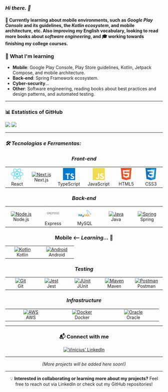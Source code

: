 ### *Hi there. 👋*

#### 📖 **Currently learning** about mobile environments, such as *Google Play Console* and its guidelines, the *Kotlin ecosystem*, and mobile architecture, etc. **Also improving** my English vocabulary, looking to read more books about *software engineering*, and 🎓 working towards finishing my college courses.

### 📖 **What I'm learning**
- **Mobile**: Google Play Console, Play Store guidelines, Kotlin, Jetpack Compose, and mobile architecture.
- **Back-end**: Spring Framework ecosystem.
- **Cyber-security**...
- **Other**: Software engineering, reading books about best practices and design patterns, and automated testing.

---

### 📊 **Estatístics of GitHub**
<div>
<div align="left">
    <img src="https://github-readme-stats-sigma-five.vercel.app/api?username=viniciusciconebarbosa&show_icons=true&theme=merko&include_all_commits=true&count_private=true" style="width: 56%; max-width: 440px; height: auto;">
    <img src="https://github-readme-stats.vercel.app/api/top-langs/?username=viniciusciconebarbosa&layout=compact&hide=html&theme=merko&langs_count=10" style="width: 31%; max-width: 280px; height: auto;">
</div>


---

<div text-align: center; style="display: inline_block"  align="left" >
  <h3><em>🛠️ Tecnologias e Ferramentas:</em></h3>
</div>

<div align="center">
  <h3><em>Front-end</em></h3>
  <div>

<p align="center">
  <table>
    <tr>
     </tr>
      <td align="center" width="96">
        <a href="https://reactjs.org/" target="_blank" rel="noreferrer">
          <img src="https://raw.githubusercontent.com/devicons/devicon/master/icons/react/react-original.svg" alt="React" width="40" height="40" />
        </a>
        <br>React
      </td>
      <td align="center" width="96">
        <a href="https://nextjs.org/" target="_blank" rel="noreferrer">
          <img src="https://upload.vectorlogo.zone/logos/nextjs/images/cf48b8f7-01c5-4564-a4e7-3854b6aea45c.svg" alt="Next.js" width="40" height="40" />
        </a>
        <br>Next.js
      </td>
      <td align="center" width="96">
        <a href="https://www.typescriptlang.org/" target="_blank" rel="noreferrer">
          <img src="https://raw.githubusercontent.com/devicons/devicon/master/icons/typescript/typescript-plain.svg" alt="TypeScript" width="40" height="40" />
        </a>
          <br>TypeScript
      </td>
      <td align="center" width="96">
        <a href="https://developer.mozilla.org/en-US/docs/Web/JavaScript" target="_blank" rel="noreferrer">
          <img src="https://raw.githubusercontent.com/devicons/devicon/master/icons/javascript/javascript-plain.svg" alt="JavaScript" width="40" height="40" />
        </a>
          <br>JavaScript
      </td>
      <td align="center" width="96">
        <a href="https://www.w3.org/html/" target="_blank" rel="noreferrer">
          <img src="https://raw.githubusercontent.com/devicons/devicon/master/icons/html5/html5-original.svg" alt="HTML5" width="40" height="40" />
        </a>
          <br>HTML5
      </td>
      <td align="center" width="96">
        <a href="https://www.w3.org/Style/CSS/" target="_blank" rel="noreferrer">
          <img src="https://raw.githubusercontent.com/devicons/devicon/master/icons/css3/css3-original.svg" alt="CSS3" width="40" height="40" />
        </a>
          <br>CSS3
      </td>
    </tr>
  </table>
</p>

### <em>Back-end</em>
<p align="center">
  <table>
        <tr>
     </tr>
    <tr>
      <td align="center" width="96">
        <a href="https://nodejs.org/" target="_blank" rel="noreferrer">
          <img src="https://cdn.worldvectorlogo.com/logos/nodejs-icon.svg" alt="Node.js" width="40" height="40" />
        </a>
        <br>Node.js
      </td>
      <td align="center" width="96">
        <a href="https://expressjs.com/pt-br/" target="_blank" rel="noreferrer">
          <img src="https://raw.githubusercontent.com/devicons/devicon/master/icons/express/express-original-wordmark.svg" alt="Express" width="40" height="40" />
        </a>
        <br>Express
      </td>
      <td align="center" width="96">
        <a href="https://www.mysql.com/" target="_blank" rel="noreferrer">
          <img src="https://raw.githubusercontent.com/devicons/devicon/master/icons/mysql/mysql-original-wordmark.svg" alt="MySQL" width="40" height="40" />
        </a>
        <br>MySQL
      </td>
      <td align="center" width="96">
        <a href="https://www.java.com/pt-BR/" target="_blank" rel="noreferrer">
          <img src="https://www.vectorlogo.zone/logos/java/java-icon.svg" alt="Java" width="40" height="40" />
        </a>
        <br>Java
      </td>
      <td align="center" width="96">
        <a href="https://spring.io/" target="_blank" rel="noreferrer">
          <img src="https://www.vectorlogo.zone/logos/springio/springio-icon.svg" alt="Spring" width="40" height="40" />
        </a>
        <br>Spring
      </td>
    </tr>
  </table>
</p>

### **Mobile** <— *Learning...* 📱
<p align="center">
  <table>
        <tr>
     </tr>
    <tr>
      <td align="center" width="96">
        <a href="https://kotlinlang.org/" target="_blank" rel="noreferrer">
          <img src="https://www.vectorlogo.zone/logos/kotlinlang/kotlinlang-icon.svg" alt="Kotlin" width="40" height="40" />
        </a>
        <br>Kotlin
      </td>
      <td align="center" width="96">
        <a href="https://developer.android.com/" target="_blank" rel="noreferrer">
          <img src="https://www.vectorlogo.zone/logos/android/android-icon.svg" alt="Android" width="40" height="40" />
        </a>
        <br>Android
      </td>
    </tr>
  </table>
</p>

### <em>Testing</em>
<p align="center">
  <table>
        <tr>
     </tr>
    <tr>
      <td align="center" width="96">
        <a href="https://git-scm.com/" target="_blank" rel="noreferrer">
          <img src="https://www.vectorlogo.zone/logos/git-scm/git-scm-icon.svg" alt="Git" width="40" height="40" />
        </a>
        <br>Git
      </td>
      <td align="center" width="96">
        <a href="https://jestjs.io/" target="_blank" rel="noreferrer">
          <img src="https://www.vectorlogo.zone/logos/jestjsio/jestjsio-icon.svg" alt="Jest" width="40" height="40" />
        </a>
        <br>Jest
      </td>
      <td align="center" width="96">
        <a href="https://junit.org/junit5/" target="_blank" rel="noreferrer">
          <img src="https://icon.icepanel.io/Technology/svg/JUnit.svg" alt="JUnit" width="40" height="40" />
        </a>
        <br>JUnit
      </td>
      <td align="center" width="96">
        <a href="https://maven.apache.org/" target="_blank" rel="noreferrer">
          <img src="https://www.vectorlogo.zone/logos/apache_maven/apache_maven-icon.svg" alt="Maven" width="40" height="40" />
        </a>
        <br>Maven
      </td>
      <td align="center" width="96">
        <a href="https://postman.com/" target="_blank" rel="noreferrer">
          <img src="https://www.vectorlogo.zone/logos/getpostman/getpostman-icon.svg" alt="Postman" width="40" height="40" />
        </a>
        <br>Postman
      </td>
    </tr>
  </table>
</p>

### <em>Infrastructure</em>
<p align="center">
  <table>
    <tr>
    </tr>
    <tr>
      <td align="center" width="150">
        <a href="https://aws.amazon.com/pt/free/" target="_blank" rel="noreferrer">
          <img src="https://www.vectorlogo.zone/logos/amazon_aws/amazon_aws-ar21.svg" alt="AWS" width="80" height="50" />
        </a>
        <br>AWS
      </td>
      <td align="center" width="150">
        <a href="https://www.docker.com/" target="_blank" rel="noreferrer">
          <img src="https://www.vectorlogo.zone/logos/docker/docker-icon.svg" alt="Docker" width="50" height="50" />
        </a>
        <br>Docker
      </td>
      <td align="center" width="150">
        <a href="https://www.oracle.com/" target="_blank" rel="noreferrer">
          <img src="https://www.vectorlogo.zone/logos/oracle/oracle-ar21.svg" alt="Oracle" width="80" height="50" />
        </a>
        <br>Oracle
      </td>
    </tr>
  </table>
</p>











---

### 📬 **Connect with me**
<div style="display: inline-block; text-align: center;">
<a href="https://www.linkedin.com/in/vinicius-cicone-barbosa-8673a9147/" target="_blank" rel="noreferrer">
  <img src="https://www.vectorlogo.zone/logos/linkedin/linkedin-ar21.svg" alt="Vinicius' LinkedIn" width="130" height="50" style="margin: 0 10px;">
</a>
  <!-- Add the link to the Play Store when you publish your apps -->
  <!-- <a href="https://play.google.com/store/apps/developer?id=YourName" target="_blank" rel="noreferrer">
    <img src="https://www.vectorlogo.zone/logos/google_play/google_play-icon.svg" alt="Google Play Store" width="80" height="40" style="margin: 0 10px;">
  </a> -->
</div>

---

 *(More projects will be added here soon!)*


---

💡 **Interested in collaborating or learning more about my projects?** Feel free to reach out via LinkedIn or check out my GitHub repositories!
